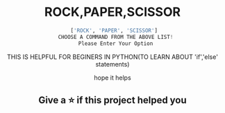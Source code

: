 <div align="center">
 
# ROCK,PAPER,SCISSOR

```python
 ['ROCK', 'PAPER', 'SCISSOR']
  CHOOSE A COMMAND FROM THE ABOVE LIST!
  Please Enter Your Option
```

<p>THIS IS HELPFUL FOR BEGINERS IN PYTHON(TO LEARN ABOUT 'if','else' statements)</P>
 
<p>hope it helps</P>

 ## Give a ⭐ if this project helped you
